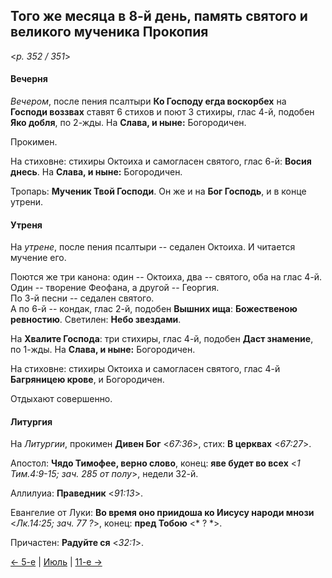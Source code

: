 
## Того же месяца в 8-й день, память святого и великого мученика Прокопия

<*p. 352 / 351*>

#### Вечерня

*Вечером*, после пения псалтыри **Ко Господу егда воскорбех** на **Господи воззвах** ставят 6 стихов 
и поют 3 стихиры, глас 4-й, подобен **Яко добля**, по 2-жды. На **Слава, и ныне:** Богородичен.  

Прокимен. 

На стиховне: стихиры Октоиха и самогласен святого, глас 6-й: **Восия днесь**. 
На **Слава, и ныне:** Богородичен. 

Тропарь: **Мученик Твой Господи**. 
Он же и на **Бог Господь**, и в конце утрени.   

#### Утреня

На *утрене*, после пения псалтыри -- седален Октоиха. И читается мучение его.  

Поются же три канона: один -- Октоиха, два -- святого, оба на глас 4-й. Один -- творение Феофана, 
а другой -- Георгия.  
По 3-й песни -- седален святого.  
А по 6-й -- кондак, глас 2-й, подобен **Вышних ища**: **Божественою ревностию**. 
Светилен: **Небо звездами**. 

На **Хвалите Господа**: три стихиры, глас 4-й, подобен **Даст знамение**, по 1-жды. На **Слава, и ныне:** 
Богородичен. 

На стиховне: стихиры Октоиха и самогласен святого, глас 4-й **Багряницею крове**, и Богородичен. 

Отдыхают совершенно. 

#### Литургия

На *Литургии*, прокимен **Дивен Бог** <*67:36*>, стих: **В церквах** <*67:27*>. 

Апостол: **Чядо Тимофее, верно слово**, конец: **яве будет во всех** <*1 Тим.4:9-15; зач. 285 от полу*>, 
недели 32-й.  

Аллилуиа: **Праведник** <*91:13*>.
 
Евангелие от Луки: **Во время оно приидоша ко Иисусу народи мнози** <*Лк.14:25; зач. 77 ?*>, конец: **пред Тобою** <* ? *>.
 
Причастен: **Радуйте ся** <*32:1*>. 

[← 5-е](07_05_AST.ru.md) | [Июль](README.md#8-й) | [11-е →](07_11_AST.ru.md)
